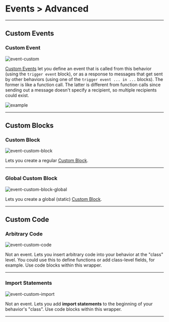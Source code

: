 # Events > Advanced

***

## Custom Events

### <a name="event-custom"></a> Custom Event

![event-custom](http://static.stencyl.com/pedia2/block-images/13%20-%20Events/17%20-%20Advanced/event-custom.png)

[Custom Events](http://www.stencyl.com/help/view/custom-events/) let you define an event that is called from this behavior (using the `trigger event` block), or as a response to messages that get sent by other behaviors (using one of the `trigger event ... in ...` blocks). The former is like a function call. The latter is different from function calls since sending out a message doesn't specify a recipient, so multiple recipients could exist.

![example](http://static.stencyl.com/pedia2/ch6/customevent/image02.png)

***

## Custom Blocks

### <a name="event-custom-block"></a> Custom Block

![event-custom-block](http://static.stencyl.com/pedia2/block-images/13%20-%20Events/18%20-%20Advanced/event-custom-block.png)

Lets you create a regular [Custom Block](http://www.stencyl.com/help/view/creating-custom-blocks/).

***

### <a name="event-custom-block-global"></a> Global Custom Block

![event-custom-block-global](http://static.stencyl.com/pedia2/block-images/13%20-%20Events/18%20-%20Advanced/event-custom-block-global.png)

Lets you create a global (static) [Custom Block](http://www.stencyl.com/help/view/creating-custom-blocks/).

***

## Custom Code

### <a name="event-custom-code"></a> Arbitrary Code

![event-custom-code](http://static.stencyl.com/pedia2/block-images/13%20-%20Events/19%20-%20Advanced/event-custom-code.png)

Not an event. Lets you insert arbitrary code into your behavior at the "class" level. You could use this to define functions or add class-level fields, for example. Use code blocks within this wrapper.

***

### <a name="event-custom-import"></a> Import Statements

![event-custom-import](http://static.stencyl.com/pedia2/block-images/13%20-%20Events/19%20-%20Advanced/event-custom-import.png)

Not an event. Lets you add **import statements** to the beginning of your behavior's "class". Use code blocks within this wrapper.

***

